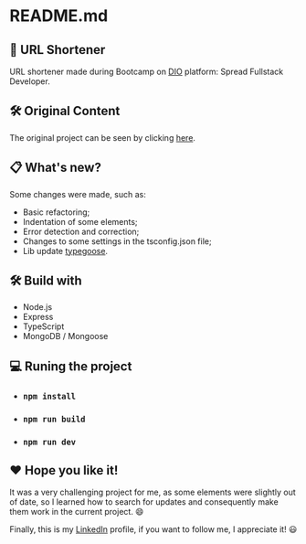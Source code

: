 # README.md

## 📌 URL Shortener

URL shortener made during Bootcamp on [DIO](https://www.dio.me) platform: Spread Fullstack Developer.

## 🛠️ Original Content

The original project can be seen by clicking [here](https://github.com/alexiadorneles/url-shortener-dio).

## 📋 What's new?

Some changes were made, such as:

- Basic refactoring;
- Indentation of some elements;
- Error detection and correction;
- Changes to some settings in the tsconfig.json file;
- Lib update [typegoose](https://www.npmjs.com/package/@typegoose/typegoose).

## 🛠️ Build with

- Node.js
- Express
- TypeScript
- MongoDB / Mongoose

## 💻 Runing the project

- ### `npm install`
- ### `npm run build`
- ### `npm run dev`

## ❤️ Hope you like it!

It was a very challenging project for me, as some elements were slightly out of date, so I learned how to search for updates and consequently make them work in the current project. 😄

Finally, this is my [LinkedIn](https://www.linkedin.com/in/rubens-fs/) profile, if you want to follow me, I appreciate it! 😃